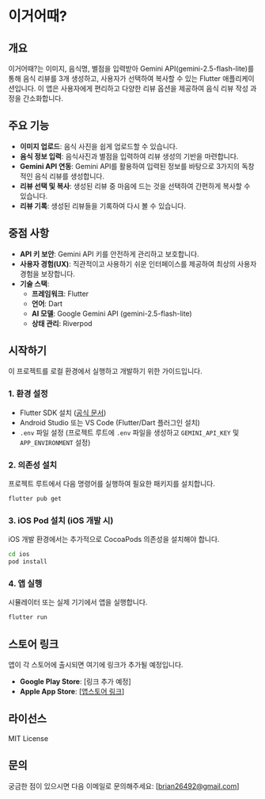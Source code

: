 # 이거어때?

## 개요

이거어때?는 이미지, 음식명, 별점을 입력받아 Gemini API(gemini-2.5-flash-lite)를 통해 음식 리뷰를 3개 생성하고, 사용자가 선택하여 복사할 수 있는 Flutter 애플리케이션입니다. 이 앱은 사용자에게 편리하고 다양한 리뷰 옵션을 제공하여 음식 리뷰 작성 과정을 간소화합니다.

## 주요 기능

- **이미지 업로드**: 음식 사진을 쉽게 업로드할 수 있습니다.
- **음식 정보 입력**: 음식사진과 별점을 입력하여 리뷰 생성의 기반을 마련합니다.
- **Gemini API 연동**: Gemini API를 활용하여 입력된 정보를 바탕으로 3가지의 독창적인 음식 리뷰를 생성합니다.
- **리뷰 선택 및 복사**: 생성된 리뷰 중 마음에 드는 것을 선택하여 간편하게 복사할 수 있습니다.
- **리뷰 기록**: 생성된 리뷰들을 기록하여 다시 볼 수 있습니다.

## 중점 사항

- **API 키 보안**: Gemini API 키를 안전하게 관리하고 보호합니다.
- **사용자 경험(UX)**: 직관적이고 사용하기 쉬운 인터페이스를 제공하여 최상의 사용자 경험을 보장합니다.
- **기술 스택**:
  - **프레임워크**: Flutter
  - **언어**: Dart
  - **AI 모델**: Google Gemini API (gemini-2.5-flash-lite)
  - **상태 관리**: Riverpod

## 시작하기

이 프로젝트를 로컬 환경에서 실행하고 개발하기 위한 가이드입니다.

### 1. 환경 설정

- Flutter SDK 설치 ([공식 문서](https://flutter.dev/docs/get-started/install))
- Android Studio 또는 VS Code (Flutter/Dart 플러그인 설치)
- `.env` 파일 설정 (프로젝트 루트에 `.env` 파일을 생성하고 `GEMINI_API_KEY` 및 `APP_ENVIRONMENT` 설정)

### 2. 의존성 설치

프로젝트 루트에서 다음 명령어를 실행하여 필요한 패키지를 설치합니다.

```bash
flutter pub get
```

### 3. iOS Pod 설치 (iOS 개발 시)

iOS 개발 환경에서는 추가적으로 CocoaPods 의존성을 설치해야 합니다.

```bash
cd ios
pod install
```

### 4. 앱 실행

시뮬레이터 또는 실제 기기에서 앱을 실행합니다.

```bash
flutter run
```

## 스토어 링크

앱이 각 스토어에 출시되면 여기에 링크가 추가될 예정입니다.

- **Google Play Store**: [링크 추가 예정]
- **Apple App Store**: [[앱스토어 링크](https://apps.apple.com/kr/app/%EC%9D%B4%EA%B1%B0-%EC%96%B4%EB%95%8C/id6751484486)]


## 라이선스

MIT License

## 문의

궁금한 점이 있으시면 다음 이메일로 문의해주세요: [brian26492@gmail.com]
